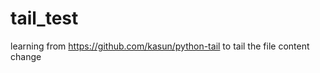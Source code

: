 tail_test
=========

learning from https://github.com/kasun/python-tail to tail the file content change
